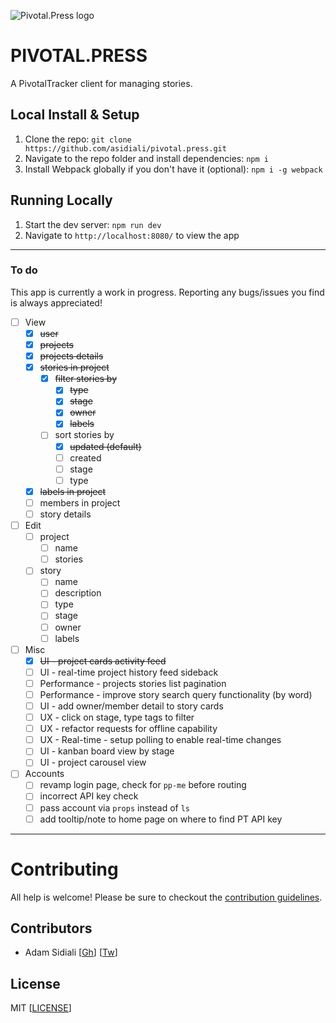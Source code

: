 ![Pivotal.Press logo](https://dl.dropboxusercontent.com/s/fc4pn06d68stigg/pp-logo-sm.png)

# PIVOTAL.PRESS
A PivotalTracker client for managing stories.

## Local Install & Setup
1. Clone the repo: `git clone https://github.com/asidiali/pivotal.press.git`
2. Navigate to the repo folder and install dependencies: `npm i`
3. Install Webpack globally if you don't have it (optional): `npm i -g webpack`

## Running Locally
1. Start the dev server: `npm run dev`
2. Navigate to `http://localhost:8080/` to view the app

---

### To do

This app is currently a work in progress. Reporting any bugs/issues you find is always appreciated!

- [ ] View
  - [x] ~~user~~
  - [x] ~~projects~~
  - [x] ~~projects details~~
  - [x] ~~stories in project~~
    - [x] ~~filter stories by~~
      - [x] ~~type~~
      - [x] ~~stage~~
      - [x] ~~owner~~
      - [x] ~~labels~~
    - [ ] sort stories by
      - [x] ~~updated (default)~~
      - [ ] created
      - [ ] stage
      - [ ] type
  - [x] ~~labels in project~~
  - [ ] members in project
  - [ ] story details
- [ ] Edit
  - [ ] project
    - [ ] name
    - [ ] stories
  - [ ] story
    - [ ] name
    - [ ] description
    - [ ] type
    - [ ] stage
    - [ ] owner
    - [ ] labels
- [ ] Misc
  - [x] ~~UI - project cards activity feed~~
  - [ ] UI - real-time project history feed sideback
  - [ ] Performance - projects stories list pagination
  - [ ] Performance - improve story search query functionality (by word)
  - [ ] UI - add owner/member detail to story cards
  - [ ] UX - click on stage, type tags to filter
  - [ ] UX - refactor requests for offline capability
  - [ ] UX - Real-time - setup polling to enable real-time changes
  - [ ] UI - kanban board view by stage
  - [ ] UI - project carousel view
- [ ] Accounts
  - [ ] revamp login page, check for `pp-me` before routing
  - [ ] incorrect API key check
  - [ ] pass account via `props` instead of `ls`
  - [ ] add tooltip/note to home page on where to find PT API key

---

# Contributing

All help is welcome! Please be sure to checkout the [contribution guidelines](#).

## Contributors
- Adam Sidiali [[Gh](http://github.com/asidiali)] [[Tw](http://twitter.com/adamsidiali)]

## License
MIT [[LICENSE](https://github.com/asidiali/pivotal.press/blob/master/LICENSE.md)]
